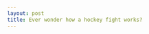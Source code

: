 ```yaml
--- 
layout: post
title: Ever wonder how a hockey fight works?
---
```

<object width="425" height="350"><param name="movie" value="http://www.youtube.com/v/TCabaJFDuYw"></param><param name="wmode" value="transparent"></param><embed src="http://www.youtube.com/v/TCabaJFDuYw" type="application/x-shockwave-flash" wmode="transparent" width="425" height="350"></embed></object>
